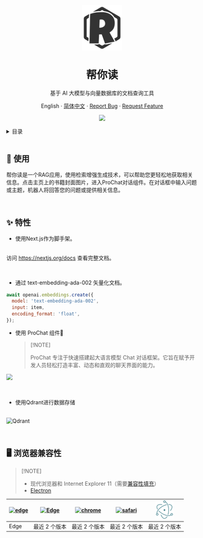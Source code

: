 <div align="center">

<img height="120" src="public/logo.png">

<h1>帮你读</h1>

基于 AI 大模型与向量数据库的文档查询工具

English · [简体中文](./README.zh-CN.md) · [Report Bug][github-issues-link] · [Request Feature][github-issues-link]

[![][ant-design-shield]][ant-design-link]

</div>
<details>
<summary><kbd>目录</kbd></summary>

#### 目录

- [🔨 使用](#-使用)
- [✨ 特性](#-特性)
- [🖥 浏览器兼容性](#-浏览器兼容性)

####

</details>
<br/>

## 🔨 使用

帮你读是一个RAG应用，使用检索增强生成技术，可以帮助您更轻松地获取相关信息。点击主页上的书籍封面图片，进入ProChat对话组件。在对话框中输入问题或主题，机器人将回答您的问题或提供相关信息。

<br/>

## ✨ 特性

- 使用Next.js作为脚手架。

<br/>访问 https://nextjs.org/docs 查看完整文档。

<br/>

- 通过 text-embedding-ada-002 矢量化文档。

```jsx
await openai.embeddings.create({
  model: 'text-embedding-ada-002',
  input: item,
  encoding_format: 'float',
});
```

- 使用 ProChat 组件🤖

  > \[!NOTE]
  >
  > ProChat 专注于快速搭建起大语言模型 Chat 对话框架。它旨在赋予开发人员轻松打造丰富、动态和直观的聊天界面的能力。

![](https://gw.alipayobjects.com/zos/kitchen/Aa%2452FxhWU/pro-chat.webp)

<br/>

- 使用Qdrant进行数据存储

<br/> <img height="100" src="https://github.com/qdrant/qdrant/raw/master/docs/logo.svg" alt="Qdrant">

<br/>

## 🖥 浏览器兼容性

> \[!NOTE]
>
> - 现代浏览器和 Internet Explorer 11（需要[兼容性填充](https://stackoverflow.com/questions/57020976/polyfills-in-2019-for-ie11)）
> - [Electron](https://www.electronjs.org/)

| [![edge](https://raw.githubusercontent.com/alrra/browser-logos/master/src/edge/edge_48x48.png)](http://godban.github.io/browsers-support-badges/) | [![Edge](https://raw.githubusercontent.com/alrra/browser-logos/master/src/firefox/firefox_48x48.png)](http://godban.github.io/browsers-support-badges/) | [![chrome](https://raw.githubusercontent.com/alrra/browser-logos/master/src/chrome/chrome_48x48.png)](http://godban.github.io/browsers-support-badges/) | [![safari](https://raw.githubusercontent.com/alrra/browser-logos/master/src/safari/safari_48x48.png)](http://godban.github.io/browsers-support-badges/) | [![electron_48x48](https://raw.githubusercontent.com/alrra/browser-logos/master/src/electron/electron_48x48.png)](http://godban.github.io/browsers-support-badges/) |
| --- | --- | --- | --- | --- |
| Edge | 最近 2 个版本 | 最近 2 个版本 | 最近 2 个版本 | 最近 2 个版本 |

<br/>

<!-- 链接组 -->

[ant-design-shield]: https://img.shields.io/badge/-Ant%20Design-1677FF?labelColor=black&logo=antdesign&style=flat-square
[ant-design-link]: https://ant.design
[github-issues-link]: https://github.com/microappteam/book-read-ai/issues
